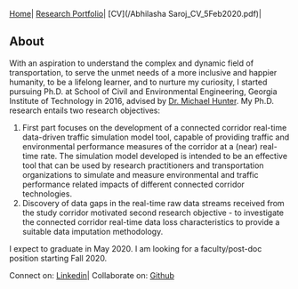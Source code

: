 [Home](README.md)| [Research Portfolio](/research.md)| [CV](/Abhilasha Saroj_CV_5Feb2020.pdf)|
 
## About
With an aspiration to understand the complex and dynamic field of transportation, to serve the unmet needs of a more inclusive and happier humanity, to be a lifelong learner, and to nurture my curiosity, I started pursuing Ph.D. at School of Civil and Environmental Engineering, Georgia Institute of Technology in 2016, advised by [Dr. Michael Hunter](https://ce.gatech.edu/people/Faculty/811/overview). My Ph.D. research entails two research objectives:
1. First part focuses on the development of a connected corridor real-time data-driven traffic simulation model tool, capable of providing traffic and environmental performance measures of the corridor at a (near) real-time rate. The simulation model developed is intended to be an effective tool that can be used by research practitioners and transportation organizations to simulate and measure environmental and traffic performance related impacts of different connected corridor technologies. 
2. Discovery of data gaps in the real-time raw data streams received from the study corridor motivated second research objective - to investigate the connected corridor real-time data loss characteristics to provide a suitable data imputation methodology. 

I expect to graduate in May 2020. I am looking for a faculty/post-doc position starting Fall 2020.

Connect on: [Linkedin](https://www.linkedin.com/in/abhilasha-saroj-gatech/)| Collaborate on: [Github](https://github.com/gitpeck)
